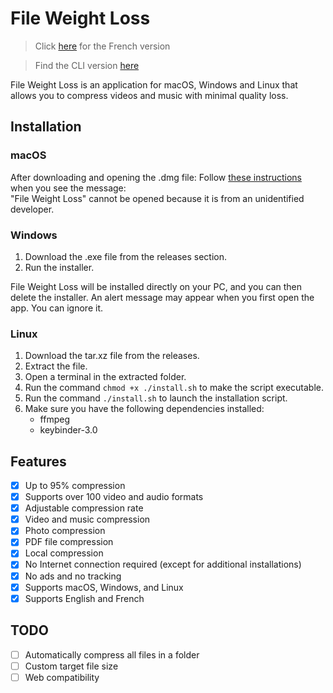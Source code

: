 # File Weight Loss
> Click [here](https://github.com/el2zay/fileweightloss/blob/main/README_FR.md) for the French version

> Find the CLI version [here](https://github.com/el2zay/fileweightloss_cli)

File Weight Loss is an application for macOS, Windows and Linux that allows you to compress videos and music with minimal quality loss.

## Installation
### macOS
After downloading and opening the .dmg file: Follow [these instructions](https://support.apple.com/guide/mac-help/apple-cant-check-app-for-malicious-software-mchleab3a043/mac) when you see the message:<br>
"File Weight Loss" cannot be opened because it is from an unidentified developer.

### Windows
1. Download the .exe file from the releases section.
2. Run the installer.

File Weight Loss will be installed directly on your PC, and you can then delete the installer.
An alert message may appear when you first open the app. You can ignore it.

### Linux
1. Download the tar.xz file from the releases.
2. Extract the file.
3. Open a terminal in the extracted folder.
4. Run the command `chmod +x ./install.sh` to make the script executable.
5. Run the command `./install.sh` to launch the installation script.
6. Make sure you have the following dependencies installed:
   - ffmpeg
   - keybinder-3.0

## Features
- [X] Up to 95% compression
- [X] Supports over 100 video and audio formats
- [X] Adjustable compression rate
- [X] Video and music compression
- [X] Photo compression
- [X] PDF file compression
- [X] Local compression
- [X] No Internet connection required (except for additional installations)
- [X] No ads and no tracking
- [X] Supports macOS, Windows, and Linux
- [X] Supports English and French

## TODO
- [ ] Automatically compress all files in a folder
- [ ] Custom target file size
- [ ] Web compatibility
